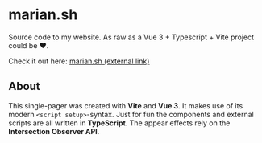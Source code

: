# marian.sh

Source code to my website. As raw as a Vue 3 + Typescript + Vite project could be ❤️.

Check it out here: [marian.sh (external link)](https://marian.sh)

## About

This single-pager was created with **Vite** and **Vue 3**. It makes use of its modern ``<script setup>``-syntax.
Just for fun the components and external scripts are all written in **TypeScript**. The appear effects rely on the **Intersection Observer API**.

